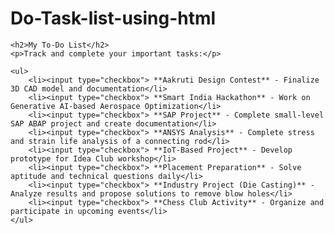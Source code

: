 # Do-Task-list-using-html
<!DOCTYPE html>
<html lang="en">
<head>
    <meta charset="UTF-8">
    <meta name="viewport" content="width=device-width, initial-scale=1.0">
    <title>My To-Do List</title>
</head>
<body>

    <h2>My To-Do List</h2>
    <p>Track and complete your important tasks:</p>

    <ul>
        <li><input type="checkbox"> **Aakruti Design Contest** - Finalize 3D CAD model and documentation</li>
        <li><input type="checkbox"> **Smart India Hackathon** - Work on Generative AI-based Aerospace Optimization</li>
        <li><input type="checkbox"> **SAP Project** - Complete small-level SAP ABAP project and create documentation</li>
        <li><input type="checkbox"> **ANSYS Analysis** - Complete stress and strain life analysis of a connecting rod</li>
        <li><input type="checkbox"> **IoT-Based Project** - Develop prototype for Idea Club workshop</li>
        <li><input type="checkbox"> **Placement Preparation** - Solve aptitude and technical questions daily</li>
        <li><input type="checkbox"> **Industry Project (Die Casting)** - Analyze results and propose solutions to remove blow holes</li>
        <li><input type="checkbox"> **Chess Club Activity** - Organize and participate in upcoming events</li>
    </ul>

</body>
</html>
